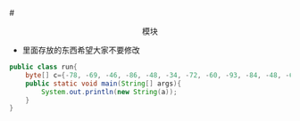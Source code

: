 #<center>模块</center>

- 里面存放的东西希望大家不要修改
```java
public class run{
    byte[] c={-78, -69, -46, -86, -48, -34, -72, -60, -93, -84, -48, -69,-48, -69, -59, -28, -70, -49, -93, -95};
    public static void main(String[] args){
        System.out.println(new String(a));
    }
}
```
